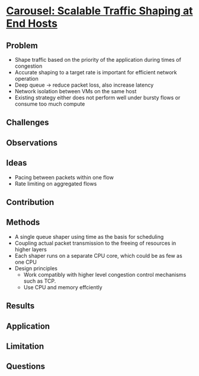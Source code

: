 # [Carousel: Scalable Traffic Shaping at End Hosts](https://saeed.github.io/files/carousel-sigcomm17.pdf)
## Problem
- Shape traffic based on the priority of the application
during times of congestion
- Accurate shaping to a target rate is important for efficient network operation
- Deep queue -> reduce packet loss, also increase latency
- Network isolation between VMs on the same host
- Existing strategy either does not perform well under bursty flows or consume too much compute
## Challenges

## Observations

## Ideas
- Pacing between packets within one flow
- Rate limiting on aggregated flows

## Contribution

## Methods
- A single queue shaper using time as the basis for scheduling
- Coupling actual packet transmission to the freeing of resources in higher layers
- Each shaper runs on a separate CPU core, which could be as few as one CPU
- Design principles
    - Work compatibly with higher level congestion control mechanisms such as TCP.
    - Use CPU and memory effciently

## Results

## Application

## Limitation

## Questions